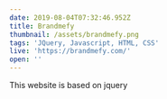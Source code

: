 ```yaml
---
date: 2019-08-04T07:32:46.952Z
title: Brandmefy
thumbnail: /assets/brandmefy.png
tags: 'JQuery, Javascript, HTML, CSS'
live: 'https://brandmefy.com/'
open: ''
---
```

This website is based on jquery
